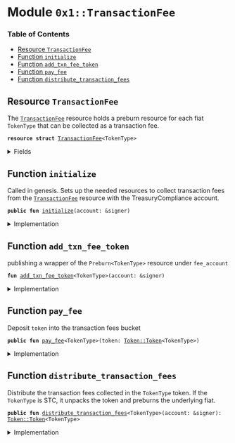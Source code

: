 
<a name="0x1_TransactionFee"></a>

# Module `0x1::TransactionFee`

### Table of Contents

-  [Resource `TransactionFee`](#0x1_TransactionFee_TransactionFee)
-  [Function `initialize`](#0x1_TransactionFee_initialize)
-  [Function `add_txn_fee_token`](#0x1_TransactionFee_add_txn_fee_token)
-  [Function `pay_fee`](#0x1_TransactionFee_pay_fee)
-  [Function `distribute_transaction_fees`](#0x1_TransactionFee_distribute_transaction_fees)



<a name="0x1_TransactionFee_TransactionFee"></a>

## Resource `TransactionFee`

The
<code><a href="#0x1_TransactionFee">TransactionFee</a></code> resource holds a preburn resource for each
fiat
<code>TokenType</code> that can be collected as a transaction fee.


<pre><code><b>resource</b> <b>struct</b> <a href="#0x1_TransactionFee">TransactionFee</a>&lt;TokenType&gt;
</code></pre>



<details>
<summary>Fields</summary>


<dl>
<dt>

<code>fee: <a href="Token.md#0x1_Token_Token">Token::Token</a>&lt;TokenType&gt;</code>
</dt>
<dd>

</dd>
</dl>


</details>

<a name="0x1_TransactionFee_initialize"></a>

## Function `initialize`

Called in genesis. Sets up the needed resources to collect transaction fees from the
<code><a href="#0x1_TransactionFee">TransactionFee</a></code> resource with the TreasuryCompliance account.


<pre><code><b>public</b> <b>fun</b> <a href="#0x1_TransactionFee_initialize">initialize</a>(account: &signer)
</code></pre>



<details>
<summary>Implementation</summary>


<pre><code><b>public</b> <b>fun</b> <a href="#0x1_TransactionFee_initialize">initialize</a>(
    account: &signer,
) {
    <b>assert</b>(<a href="Timestamp.md#0x1_Timestamp_is_genesis">Timestamp::is_genesis</a>(), <a href="ErrorCode.md#0x1_ErrorCode_ENOT_GENESIS">ErrorCode::ENOT_GENESIS</a>());
    <b>assert</b>(<a href="Signer.md#0x1_Signer_address_of">Signer::address_of</a>(account) == <a href="CoreAddresses.md#0x1_CoreAddresses_GENESIS_ACCOUNT">CoreAddresses::GENESIS_ACCOUNT</a>(), <a href="ErrorCode.md#0x1_ErrorCode_ENOT_GENESIS_ACCOUNT">ErrorCode::ENOT_GENESIS_ACCOUNT</a>());

    // accept fees in all the currencies
    <a href="#0x1_TransactionFee_add_txn_fee_token">add_txn_fee_token</a>&lt;<a href="STC.md#0x1_STC">STC</a>&gt;(account);
}
</code></pre>



</details>

<a name="0x1_TransactionFee_add_txn_fee_token"></a>

## Function `add_txn_fee_token`

publishing a wrapper of the
<code>Preburn&lt;TokenType&gt;</code> resource under
<code>fee_account</code>


<pre><code><b>fun</b> <a href="#0x1_TransactionFee_add_txn_fee_token">add_txn_fee_token</a>&lt;TokenType&gt;(account: &signer)
</code></pre>



<details>
<summary>Implementation</summary>


<pre><code><b>fun</b> <a href="#0x1_TransactionFee_add_txn_fee_token">add_txn_fee_token</a>&lt;TokenType&gt;(
    account: &signer,
) {
    move_to(
        account,
        <a href="#0x1_TransactionFee">TransactionFee</a>&lt;TokenType&gt; {
            fee: <a href="Token.md#0x1_Token_zero">Token::zero</a>(),
        }
    )
 }
</code></pre>



</details>

<a name="0x1_TransactionFee_pay_fee"></a>

## Function `pay_fee`

Deposit
<code>token</code> into the transaction fees bucket


<pre><code><b>public</b> <b>fun</b> <a href="#0x1_TransactionFee_pay_fee">pay_fee</a>&lt;TokenType&gt;(token: <a href="Token.md#0x1_Token_Token">Token::Token</a>&lt;TokenType&gt;)
</code></pre>



<details>
<summary>Implementation</summary>


<pre><code><b>public</b> <b>fun</b> <a href="#0x1_TransactionFee_pay_fee">pay_fee</a>&lt;TokenType&gt;(token: <a href="Token.md#0x1_Token">Token</a>&lt;TokenType&gt;) <b>acquires</b> <a href="#0x1_TransactionFee">TransactionFee</a> {
    <b>let</b> txn_fees = borrow_global_mut&lt;<a href="#0x1_TransactionFee">TransactionFee</a>&lt;TokenType&gt;&gt;(
        <a href="CoreAddresses.md#0x1_CoreAddresses_GENESIS_ACCOUNT">CoreAddresses::GENESIS_ACCOUNT</a>()
    );
    <a href="Token.md#0x1_Token_deposit">Token::deposit</a>(&<b>mut</b> txn_fees.fee, token)
}
</code></pre>



</details>

<a name="0x1_TransactionFee_distribute_transaction_fees"></a>

## Function `distribute_transaction_fees`

Distribute the transaction fees collected in the
<code>TokenType</code> token.
If the
<code>TokenType</code> is STC, it unpacks the token and preburns the
underlying fiat.


<pre><code><b>public</b> <b>fun</b> <a href="#0x1_TransactionFee_distribute_transaction_fees">distribute_transaction_fees</a>&lt;TokenType&gt;(account: &signer): <a href="Token.md#0x1_Token_Token">Token::Token</a>&lt;TokenType&gt;
</code></pre>



<details>
<summary>Implementation</summary>


<pre><code><b>public</b> <b>fun</b> <a href="#0x1_TransactionFee_distribute_transaction_fees">distribute_transaction_fees</a>&lt;TokenType&gt;(
    account: &signer,
): <a href="Token.md#0x1_Token">Token</a>&lt;TokenType&gt; <b>acquires</b> <a href="#0x1_TransactionFee">TransactionFee</a> {
    <b>let</b> fee_address =  <a href="CoreAddresses.md#0x1_CoreAddresses_GENESIS_ACCOUNT">CoreAddresses::GENESIS_ACCOUNT</a>();
    <b>assert</b>(<a href="Signer.md#0x1_Signer_address_of">Signer::address_of</a>(account) == fee_address, <a href="ErrorCode.md#0x1_ErrorCode_ENOT_GENESIS_ACCOUNT">ErrorCode::ENOT_GENESIS_ACCOUNT</a>());

    // extract fees
    <b>let</b> txn_fees = borrow_global_mut&lt;<a href="#0x1_TransactionFee">TransactionFee</a>&lt;TokenType&gt;&gt;(fee_address);
    <b>let</b> value = <a href="Token.md#0x1_Token_value">Token::value</a>&lt;TokenType&gt;(&txn_fees.fee);
    <b>if</b> (value &gt; 0) {
        <a href="Token.md#0x1_Token_withdraw">Token::withdraw</a>(&<b>mut</b> txn_fees.fee, value)
    }<b>else</b> {
        <a href="Token.md#0x1_Token_zero">Token::zero</a>&lt;TokenType&gt;()
    }
}
</code></pre>



</details>
